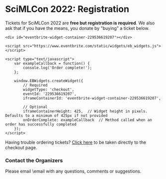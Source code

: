 # SciMLCon 2022: Registration

Tickets for SciMLCon 2022 are **free but registration is required**. We also ask that if you have the means, you donate by "buying" a ticket below. 

~~~
<div id="eventbrite-widget-container-229536619207"></div>

<script src="https://www.eventbrite.com/static/widgets/eb_widgets.js"></script>

<script type="text/javascript">
    var exampleCallback = function() {
        console.log('Order complete!');
    };

    window.EBWidgets.createWidget({
        // Required
        widgetType: 'checkout',
        eventId: '229536619207',
        iframeContainerId: 'eventbrite-widget-container-229536619207',

        // Optional
        iframeContainerHeight: 425,  // Widget height in pixels. Defaults to a minimum of 425px if not provided
        onOrderComplete: exampleCallback  // Method called when an order has successfully completed
    });
</script>
~~~

Having trouble ordering tickets? [Click here](https://www.eventbrite.com/e/sciml-is-a-conference-about-scientific-machine-learning-using-julia-tickets-229536619207) to be taken directly to the checkout page.

### Contact the Organizers

Please email \email with any questions, comments or suggestions.
